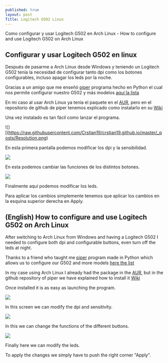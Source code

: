 ```yaml
---
published: true
layout: post
Title: Logitech G502 Linux
---
```

Como configurar y usar Logitech G502 en Arch Linux - How to configure and use Logitech G502 on Arch Linux

## Configurar y usar Logitech G502 en linux

Después de pasarme a Arch Linux desde Windows y teniendo un Logitech G502 tenía la necesidad de configurar tanto dpi como los botones configurables, incluso apagar los leds por la noche.

Gracias a un amigo que me enseñó [piper](https://github.com/libratbag/piper) programa hecho en Python el cual nos permite configurar nuestro G502 y más modelos [aquí la lista ](https://github.com/libratbag/libratbag/tree/master/data/devices)

En mi caso al usar Arch Linux ya tenía el paquete en el [AUR](https://aur.archlinux.org/), pero en el repositorio de github de piper tenemos explicado como instalarlo en su [Wiki](https://github.com/libratbag/piper/wiki/Installation)

Una vez instalado es tan fácil como lanzar el programa.

![][(https://raw.githubusercontent.com/Crstian19/crstian19.github.io/master/_posts/Resolution.png)

En esta primera pantalla podemos modificar los dpi y la sensibilidad.

![](https://raw.githubusercontent.com/Crstian19/crstian19.github.io/master/_posts/Buttons.png )

En esta podemos cambiar las funciones de los distintos botones.

![](https://raw.githubusercontent.com/Crstian19/crstian19.github.io/master/_posts/Leds.png )

Finalmente aquí podemos modificar los leds.

Para aplicar los cambios simplemente tenemos que aplicar los cambios en la esquina superior derecha en Apply.

## (English) How to configure and use Logitech G502 on Arch Linux

After switching to Arch Linux from Windows and having a Logitech G502 I needed to configure both dpi and configurable buttons, even turn off the leds at night.

Thanks to a friend who taught me [piper](https://github.com/libratbag/piper) program made in Python which allows us to configure our G502 and more models [here the list ](https://github.com/libratbag/libratbag/tree/master/data/devices)

In my case using Arch Linux I already had the package in the [AUR](https://aur.archlinux.org/), but in the github repository of piper we have explained how to install it [Wiki](https://github.com/libratbag/piper/wiki/Installation)

Once installed it is as easy as launching the program.

![](https://raw.githubusercontent.com/Crstian19/crstian19.github.io/master/_posts/Resolution.png )

In this screen we can modify the dpi and sensitivity.

![](https://raw.githubusercontent.com/Crstian19/crstian19.github.io/master/_posts/Buttons.png )

In this we can change the functions of the different buttons.

![](https://raw.githubusercontent.com/Crstian19/crstian19.github.io/master/_posts/Leds.png )

Finally here we can modify the leds.

To apply the changes we simply have to push the right corner "Apply".
